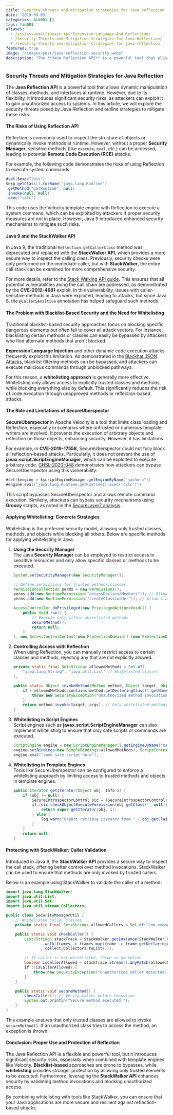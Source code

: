 ```yaml
---
title: Security threats and mitigation strategies for java reflection
date: '2019-09-03'
categories: &id001 []
tags: *id001
aliases:
  - /xss/xssaudit/javascript/Extension-Language-And-Reflection/
  - /Security-Threats-and-Mitigation-Strategies-for-Java-Reflection/
  - /security-threats-and-mitigation-strategies-for-java-reflection
featured: true
image: "/images/post/java-reflection-security.webp" 
description: "The **Java Reflection API** is a powerful tool that allows dynamic manipulation of classes, methods, and interfaces at runtime. However, due to its flexibility, it introduces significant security risks, as attackers can exploit it to gain unauthorized access to systems. In this article, we will explore the security threats posed by Java Reflection and outline strategies to mitigate these risks."
---
```


### Security Threats and Mitigation Strategies for Java Reflection

The **Java Reflection API** is a powerful tool that allows dynamic manipulation of classes, methods, and interfaces at runtime. However, due to its flexibility, it introduces significant security risks, as attackers can exploit it to gain unauthorized access to systems. In this article, we will explore the security threats posed by Java Reflection and outline strategies to mitigate these risks.

#### The Risks of Using Reflection API

Reflection is commonly used to inspect the structure of objects or dynamically invoke methods at runtime. However, without a proper **Security Manager**, sensitive methods (like `execute`, `eval`, etc.) can be accessed, leading to potential **Remote Code Execution (RCE)** attacks.

For example, the following code demonstrates the risks of using Reflection to execute system commands:

```java
#set($exp="test")
$exp.getClass().forName("java.lang.Runtime")
.getMethod("getRuntime", null)
.invoke(null, null)
.exec("calc")
```

This code uses the Velocity template engine with Reflection to execute a system command, which can be exploited by attackers if proper security measures are not in place. However, Java 9 introduced enhanced security mechanisms to mitigate such risks.

#### Java 9 and the StackWalker API

In Java 9, the traditional `Reflection.getCallerClass` method was deprecated and replaced with the **StackWalker API**, which provides a more secure way to inspect the calling class. Previously, security checks were only performed on the immediate caller, but with **StackWalker**, the entire call stack can be examined for more comprehensive security.

For more details, refer to the [Stack Walking API guide](https://www.sitepoint.com/deep-dive-into-java-9s-stack-walking-api/). This ensures that all potential vulnerabilities along the call chain are addressed, as demonstrated by the **CVE-2012-4681** exploit. In this vulnerability, issues with caller-sensitive methods in Java were exploited, leading to attacks, but since Java 8, the `@CallerSensitive` annotation has helped safeguard such methods.

#### The Problem with Blacklist-Based Security and the Need for Whitelisting

Traditional blacklist-based security approaches focus on blocking specific dangerous elements but often fail to cover all attack vectors. For instance, blacklisting certain methods or classes can easily be bypassed by attackers who find alternate methods that aren't blocked.

**Expression Language Injection** and other dynamic code execution attacks frequently exploit this limitation. As demonstrated in the [Blackhat JSON Attacks](https://www.blackhat.com/docs/us-17/thursday/us-17-Munoz-Friday-The-13th-Json-Attacks.pdf), blacklist filtering methods can be bypassed, and attackers can execute malicious commands through unblocked pathways.

For this reason, a **whitelisting approach** is generally more effective. Whitelisting only allows access to explicitly trusted classes and methods, while blocking everything else by default. This significantly reduces the risk of code execution through unapproved methods or reflection-based attacks.

#### The Role and Limitations of SecureUberspector

**SecureUberspector** in Apache Velocity is a tool that limits class loading and Reflection, especially in scenarios where untrusted or numerous template writers are involved. It prevents the execution of arbitrary objects and reflection on those objects, enhancing security. However, it has limitations.

For example, in **CVE-2019-17558**, SecureUberspector could not fully block all reflection-based attacks. Particularly, it does not prevent the use of **javax.script.ScriptEngineManager**, which can be exploited to execute arbitrary code. [GHSL-2020-048](https://securitylab.github.com/advisories/GHSL-2020-048-apache-velocity/) demonstrates how attackers can bypass SecureUberspector using this vulnerability:

```java
#set($engine = $scriptEngineManager.getEngineByName("nashorn"))
#engine.eval("java.lang.Runtime.getRuntime().exec('calc')")
```

This script bypasses SecureUberspector and allows remote command execution. Similarly, attackers can bypass security mechanisms using **Groovy** scripts, as noted in the [SecureLayer7 analysis](https://blog.securelayer7.net/analyzing-security-vulnerabilities-in-xwiki-in-depth-examination/).

#### Applying Whitelisting: Concrete Strategies

Whitelisting is the preferred security model, allowing only trusted classes, methods, and objects while blocking all others. Below are specific methods for applying whitelisting in Java.

1. **Using the Security Manager**  
   The Java **Security Manager** can be employed to restrict access to sensitive resources and only allow specific classes or methods to be executed.

   ```java
   System.setSecurityManager(new SecurityManager());

   // Define permissions for trusted methods/classes
   PermissionCollection perms = new Permissions();
   perms.add(new RuntimePermission("accessDeclaredMembers")); // Allow reflection access
   perms.add(new RuntimePermission("createClassLoader")); // Allow class loader creation

   AccessController.doPrivileged(new PrivilegedAction<Void>() {
       public Void run() {
           // Execute only within whitelisted methods
           secureMethod();
           return null;
       }
   }, new AccessControlContext(new ProtectionDomain[] {new ProtectionDomain(null, perms)}));
   ```

2. **Controlling Access with Reflection**  
   When using Reflection, you can manually restrict access to certain classes and methods, rejecting any that are not explicitly allowed.

   ```java
   private static final Set<String> allowedMethods = Set.of(
       "java.lang.String", "java.util.List" // Whitelisted classes
   );

   public static Object invokeMethod(Method method, Object target, Object... args) throws Exception {
       if (!allowedMethods.contains(method.getDeclaringClass().getName())) {
           throw new SecurityException("Unauthorized method invocation: " + method.getName());
       }
       return method.invoke(target, args); // Only whitelisted methods are executed
   }
   ```

3. **Whitelisting in Script Engines**  
   Script engines such as **javax.script.ScriptEngineManager** can also implement whitelisting to ensure that only safe scripts or commands are executed.

   ```java
   ScriptEngine engine = new ScriptEngineManager().getEngineByName("nashorn");
   engine.setBindings(new SimpleBindings(allowedMethods), ScriptContext.ENGINE_SCOPE); // Apply whitelisting
   engine.eval("some safe script here");
   ```

4. **Whitelisting in Template Engines**  
   Tools like SecureUberspector can be configured to enforce a whitelisting approach by limiting access to trusted methods and objects in template engines.

   ```java
   public Iterator getIterator(Object obj, Info i) {
       if (obj != null) {
           SecureIntrospectorControl sic = (SecureIntrospectorControl) introspector;
           if (sic.checkObjectExecutePermission(obj.getClass(), null)) {
               return super.getIterator(obj, i);
           } else {
               log.warn("Cannot retrieve iterator from " + obj.getClass() + " due to security restrictions.");
           }
       }
       return null;
   }
   ```

#### Protecting with StackWalker: Caller Validation

Introduced in Java 9, the **StackWalker API** provides a secure way to inspect the call stack, offering better control over method invocations. StackWalker can be used to ensure that methods are only invoked by trusted callers.

Below is an example using StackWalker to validate the caller of a method:

```java
import java.lang.StackWalker;
import java.util.List;
import java.util.Set;
import java.util.stream.Collectors;

public class SecurityManagerUtil {
    // Whitelisted caller classes
    private static final Set<String> allowedCallers = Set.of("com.example.TrustedClass");

    public static void checkCaller() {
        List<String> stackTrace = StackWalker.getInstance(StackWalker.Option.RETAIN_CLASS_REFERENCE)
                .walk(frames -> frames.map(frame -> frame.getDeclaringClass().getName())
                .collect(Collectors.toList()));

        // If caller is not whitelisted, throw an exception
        boolean isCallerAllowed = stackTrace.stream().anyMatch(allowedCallers::contains);
        if (!isCallerAllowed) {
            throw new SecurityException("Unauthorized caller detected: " + stackTrace);
        }
    }

    public static void secureMethod() {
        checkCaller(); // Verify caller before execution
        System.out.println("Secure method executed.");
    }
}
```

This example ensures that only trusted classes are allowed to invoke `secureMethod()`. If an unauthorized class tries to access the method, an exception is thrown.

#### Conclusion: Proper Use and Protection of Reflection

The Java Reflection API is a flexible and powerful tool, but it introduces significant security risks, especially when combined with template engines like Velocity. **Blacklist-based** approaches are prone to bypasses, while **whitelisting** provides stronger protection by allowing only trusted elements to be executed. Furthermore, leveraging the **StackWalker API** enhances security by validating method invocations and blocking unauthorized access.

By combining whitelisting with tools like StackWalker, you can ensure that your Java applications are more secure and resilient against reflection-based attacks.
<!--stackedit_data:
eyJoaXN0b3J5IjpbLTE2ODg3NTM4N119
-->
